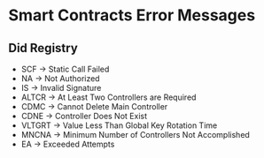 # Smart Contracts Error Messages

## Did Registry

- SCF -> Static Call Failed
- NA -> Not Authorized
- IS -> Invalid Signature
- ALTCR -> At Least Two Controllers are Required
- CDMC -> Cannot Delete Main Controller
- CDNE -> Controller Does Not Exist
- VLTGRT -> Value Less Than Global Key Rotation Time
- MNCNA -> Minimum Number of Controllers Not Accomplished
- EA -> Exceeded Attempts
